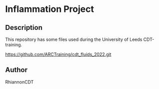 # Inflammation Project

## Description

This repository has some files used during the University of Leeds CDT-training.

https://github.com/ARCTraining/cdt_fluids_2022.git

## Author

RhiannonCDT
